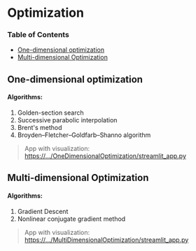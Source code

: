 # Optimization 

### Table of Contents  
- [One-dimensional optimization](#one-dimensional-optimization)
- [Multi-dimensional Optimization](#multi-dimensional-optimization)


## One-dimensional optimization
#### Algorithms:
1. Golden-section search 
2. Successive parabolic interpolation
3. Brent's method
4. Broyden–Fletcher–Goldfarb–Shanno algorithm
> App with visualization:
> [https://.../OneDimensionalOptimization/streamlit_app.py](https://share.streamlit.io/vktrbr/optimization_ml/main/OneDimensionalOptimization/streamlit_app.py)


## Multi-dimensional Optimization
#### Algorithms:
1. Gradient Descent
2. Nonlinear conjugate gradient method
> App with visualization:
> [https://.../MultiDimensionalOptimization/streamlit_app.py](https://share.streamlit.io/vktrbr/optimization_ml/main/MultiDimensionalOptimization/streamlit_app.py)
